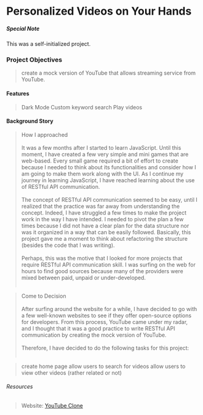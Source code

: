 # Personalized Videos on Your Hands

##### Special Note

This was a self-initialized project.

### Project Objectives

> create a mock version of YouTube that allows streaming service from YouTube.

#### Features

> Dark Mode
> Custom keyword search
> Play videos

#### Background Story

> How I approached
> <br/><br/>
> It was a few months after I started to learn JavaScript. Until this
> moment, I have created a few very simple and mini games that are
> web-based. Every small game required a bit of effort to create
> because I needed to think about its functionalities and consider how
> I am going to make them work along with the UI. As I continue my
> journey in learning JavaScript, I have reached learning about the
> use of RESTful API communication.<br/><br/>
> The concept of RESTful API communication seemed to be easy, until I
> realized that the practice was far away from understanding the
> concept. Indeed, I have struggled a few times to make the project
> work in the way I have intended. I needed to pivot the plan a few
> times because I did not have a clear plan for the data structure nor
> was it organized in a way that can be easily followed. Basically,
> this project gave me a moment to think about refactoring the
> structure (besides the code that I was writing).<br/><br/>
> Perhaps, this was the motive that I looked for more projects that
> require RESTful API communication skill. I was surfing on the web
> for hours to find good sources because many of the providers were
> mixed between paid, unpaid or under-developed.<br/><br/>

> Come to Decision
> <br/><br/>
> After surfing around the website for a while, I have decided to go
> with a few well-known websites to see if they offer open-source
> options for developers. From this process, YouTube came under my
> radar, and I thought that it was a good practice to write RESTful
> API communication by creating the mock version of YouTube.<br/><br/>
> Therefore, I have decided to do the following tasks for this
> project:<br/><br/>

> create home page
> allow users to search for videos
> allow users to view other videos (rather related or not)

###### Resources

> Website: [YouTube Clone](https://youtube-myversion.netlify.app/)
